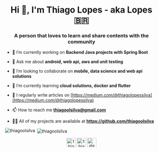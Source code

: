 <h1 align="center">Hi 👋, I'm Thiago Lopes - aka Lopes 🇧🇷</h1>
<h3 align="center">A person that loves to learn and share contents with the community</h3>

- 🔭 I’m currently working on **Backend Java projects with Spring Boot**

- 💬 Ask me about **android, web api, aws and unit testing**

- 👯 I’m looking to collaborate on **mobile, data science and web api solutions**

- 🌱 I’m currently learning **cloud solutions, docker and flutter**

- 📝 I regularly write articles on [https://medium.com/@thiagolopessilva](https://medium.com/@thiagolopessilva)

- 📫 How to reach me **thiagoolsilva@gmail.com**

- 👨‍💻 All of my projects are available at **https://github.com/thiagoolsilva**


<p><img align="left" src="https://github-readme-stats.vercel.app/api/top-langs/?username=thiagoolsilva&layout=compact&hide=html" alt="thiagoolsilva" /></p>

<p>&nbsp;<img align="center" src="https://github-readme-stats.vercel.app/api?username=thiagoolsilva&show_icons=true" alt="thiagoolsilva" /></p>

<p align="center">
<a href="https://linkedin.com/in/thiago-lopes-silva-2b943a25" target="blank"><img align="center" src="https://cdn.jsdelivr.net/npm/simple-icons@3.0.1/icons/linkedin.svg" alt="thiago-lopes-silva-2b943a25" height="30" width="30" /></a>
<a href="https://stackoverflow.com/users/thiagolsilva" target="blank"><img align="center" src="https://cdn.jsdelivr.net/npm/simple-icons@3.0.1/icons/stackoverflow.svg" alt="thiagolsilva" height="30" width="30" /></a>
<a href="https://medium.com/@thiagolopessilva" target="blank"><img align="center" src="https://cdn.jsdelivr.net/npm/simple-icons@3.0.1/icons/medium.svg" alt="@thiagolopessilva" height="30" width="30" /></a>
</p>
